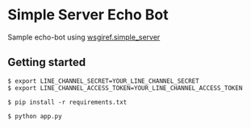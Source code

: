 # Simple Server Echo Bot

Sample echo-bot using [wsgiref.simple_server](https://docs.python.org/3/library/wsgiref.html)

## Getting started

```
$ export LINE_CHANNEL_SECRET=YOUR_LINE_CHANNEL_SECRET
$ export LINE_CHANNEL_ACCESS_TOKEN=YOUR_LINE_CHANNEL_ACCESS_TOKEN

$ pip install -r requirements.txt

$ python app.py
```
